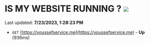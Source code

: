 # IS MY WEBSITE RUNNING ? [![](https://img.shields.io/static/v1?label=Sponsor&message=%E2%9D%A4&logo=GitHub&color=%23fe8e86)](https://github.com/sponsors/<username>)

Last updated: **7/23/2023, 1:28:23 PM**

- `GET` [https://youssefservice.me](https://youssefservice.me) - **Up** (936ms)
